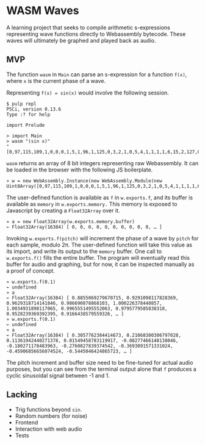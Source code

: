 # WASM Waves

A learning project that seeks to compile arithmetic s-expressions representing wave functions directly to Webassembly bytecode. These waves will ultimately be graphed and played back as audio.

## MVP

The function `wasm` in `Main` can parse an s-expression for a function `f(x)`, where `x` is the current phase of a wave.

Representing `f(x) = sin(x)` would involve the following session.

```
$ pulp repl
PSCi, version 0.13.6
Type :? for help

import Prelude

> import Main
> wasm "(sin x)"
"[0,97,115,109,1,0,0,0,1,5,1,96,1,125,0,3,2,1,0,5,4,1,1,1,1,6,15,2,127,0,65,128,30,11,125,1,67,0,0,0,0,11,7,14,2,1,102,0,0,6,109,101,109,111,114,121,2,0,10,111,1,109,2,3,125,3,127,35,1,33,1,65,0,33,4,3,64,32,4,32,4,32,1,32,0,146,67,219,15,201,64,149,34,1,32,1,143,147,67,219,15,201,64,148,33,1,32,1,67,219,15,73,64,147,67,131,249,162,62,148,34,2,32,2,32,2,32,2,32,2,67,235,14,213,191,148,148,67,255,241,151,64,146,148,148,67,155,196,69,192,146,148,56,2,0,65,4,106,34,4,35,0,73,13,0,11,32,1,36,1,11]"
```

`wasm` returns an array of 8 bit integers representing raw Webassembly. It can be loaded in the browser with the following JS boilerplate.

```
» w = new WebAssembly.Instance(new WebAssembly.Module(new Uint8Array([0,97,115,109,1,0,0,0,1,5,1,96,1,125,0,3,2,1,0,5,4,1,1,1,1,6,15,2,127,0,65,128,30,11,125,1,67,0,0,0,0,11,7,14,2,1,102,0,0,6,109,101,109,111,114,121,2,0,10,111,1,109,2,3,125,3,127,35,1,33,1,65,0,33,4,3,64,32,4,32,4,32,1,32,0,146,67,219,15,201,64,149,34,1,32,1,143,147,67,219,15,201,64,148,33,1,32,1,67,219,15,73,64,147,67,131,249,162,62,148,34,2,32,2,32,2,32,2,32,2,67,235,14,213,191,148,148,67,255,241,151,64,146,148,148,67,155,196,69,192,146,148,56,2,0,65,4,106,34,4,35,0,73,13,0,11,32,1,36,1,11])))
```

The user-defined function is available as `f` in `w.exports.f`, and its buffer is available as `memory` in `w.exports.memory.` This memory is exposed to Javascript by creating a `Float32Array` over it.

```
» a = new Float32Array(w.exports.memory.buffer)
← Float32Array(16384) [ 0, 0, 0, 0, 0, 0, 0, 0, 0, 0, … ]
```

Invoking `w.exports.f(pitch)` will increment the phase of a wave by `pitch` for each sample, modulo 2π. The user-defined function will take this value as its import, and write its output to the `memory` buffer. One call to `w.exports.f()` fills the entire buffer. The program will eventually read this buffer for audio and graphing, but for now, it can be inspected manually as a proof of concept.

```
» w.exports.f(0.1)
← undefined
» a
← Float32Array(16384) [ 0.8855069279670715, 0.9291098117828369, 0.9629318714141846, 0.986690878868103, 1.000226378440857, 1.0034931898117065, 0.9965551495552063, 0.9795779585838318, 0.9528239369392395, 0.9166438579559326, … ]
» w.exports.f(0.1)
← undefined
» a
← Float32Array(16384) [ 0.3057762384414673, 0.21068300306797028, 0.11361942440271378, 0.01549458783119917, -0.08277466148138046, -0.180271178483963, -0.2760827839374542, -0.3693091571331024, -0.45906856656074524, -0.5445046424865723, … ]
```

The pitch increment and buffer size need to be fine-tuned for actual audio purposes, but you can see from the terminal output alone that `f` produces a cyclic sinusoidal signal between -1 and 1.

## Lacking

+ Trig functions beyond `sin`.
+ Random numbers (for noise)
+ Frontend 
+ Interaction with web audio
+ Tests
